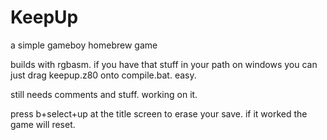# KeepUp

a simple gameboy homebrew game

builds with rgbasm. if you have that stuff in your path on windows you can just drag keepup.z80 onto compile.bat. easy.

still needs comments and stuff. working on it.

press b+select+up at the title screen to erase your save. if it worked the game will reset.
